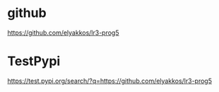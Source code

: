 # github 
https://github.com/elyakkos/lr3-prog5
# TestPypi
https://test.pypi.org/search/?q=https://github.com/elyakkos/lr3-prog5
